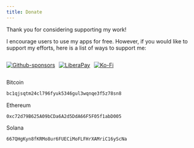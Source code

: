 ```yaml
---
title: Donate
---
```


Thank you for considering supporting my work!

I encourage users to use my apps for free. However, if you would like to support my efforts, here is a list of ways to support me:

<div style="display: flex; gap: 10px;">

[![Github-sponsors](https://img.shields.io/badge/sponsor-30363D?style=for-the-badge&logo=GitHub-Sponsors&logoColor=#EA4AAA)](https://github.com/sponsors/zaneschepke)

[![LiberaPay](https://img.shields.io/badge/Liberapay-F6C915?style=for-the-badge&logo=liberapay&logoColor=black)](https://liberapay.com/zaneschepke/)

[![Ko-Fi](https://img.shields.io/badge/Ko--fi-F16061?style=for-the-badge&logo=ko-fi&logoColor=white)](https://ko-fi.com/zaneschepke)

</div>

Bitcoin
```sh 
bc1qjsqtm24cl796fyuk5346gul3wqnqe3f5z78sn8 
```
Ethereum
```sh
0xc72d79B625A09bCDa6A2d5DdA66F5F05f1abD005
```
Solana
```sh
667QHgKyn8fKRMo8ur6FUECiMoFLFHrXAMriC16yScNa
```